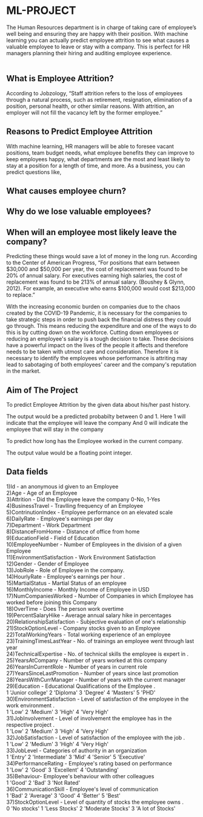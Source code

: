 # ML-PROJECT<br>

The Human Resources department is in charge of taking care of employee’s well being and ensuring they are happy with their position. With machine learning you can actually predict employee attrition to see what causes a valuable employee to leave or stay with a company. This is perfect for HR managers planning their hiring and auditing employee experience.<br>
<br>
## What is Employee Attrition?
According to Jobzology, “Staff attrition refers to the loss of employees through a natural process, such as retirement, resignation, elimination of a position, personal health, or other similar reasons. With attrition, an employer will not fill the vacancy left by the former employee.”

## Reasons to Predict Employee Attrition
With machine learning, HR managers will be able to foresee vacant positions, team budget needs, what employee benefits they can improve to keep employees happy, what departments are the most and least likely to stay at a position for a length of time, and more. As a business, you can predict questions like,

## What causes employee churn?
## Why do we lose valuable employees?
## When will an employee most likely leave the company?
Predicting these things would save a lot of money in the long run. According to the Center of American Progress,
“For positions that earn between $30,000 and $50,000 per year, the cost of replacement was found to be 20% of annual salary. For executives earning high salaries, the cost of replacement was found to be 213% of annual salary. (Boushey & Glynn, 2012). For example, an executive who earns $100,000 would cost $213,000 to replace.”

With the increasing economic burden on companies due to the chaos created by the COVID-19 Pandemic, it is necessary for the companies to take strategic steps in order to push back the financial distress they could go through. This means reducing the expenditure and one of the ways to do this is by cutting down on the workforce. Cutting down employees or reducing an employee's salary is a tough decision to take. These decisions have a powerful impact on the lives of the people it affects and therefore needs to be taken with utmost care and consideration. Therefore it is necessary to identify the employees whose performance is attriting may lead to sabotaging of both employees' career and the company's reputation in the market.

## Aim of The Project
To predict Employee Attrition by the given data about his/her past history.

The output would be a predicted probabilty between 0 and 1.
Here 1 will indicate that the employee will leave the company 
And 0 will indicate the employee that will stay in the company

To predict how long has the Employee worked in the current company.

The output value would be a floating point integer.


## Data fields
1)Id - an anonymous id given to an Employee <br>
2)Age - Age of an Employee<br>
3)Attrition - Did the Employee leave the company 0-No, 1-Yes <br>
4)BusinessTravel - Travlling frequency of an Employee<br>
5)ContrinutionIndex - Employee performance on an elevated scale <br>
6)DailyRate - Employee's earnings per day <br>
7)Department - Work Department <br>
8)DistanceFromHome - Distance of office from home <br>
9)EducationField - Field of Education <br>
10)EmployeeNumber - Number of Employees in the division of a given Employee <br>
11)EnvironmentSatisfaction - Work Environment Satisfaction <br>
12)Gender - Gender of Employee <br>
13)JobRole - Role of Employee in the company. <br>
14)HourlyRate - Employee's earnings per hour . <br>
15)MartialStatus - Martial Status of an employee <br>
16)MonthlyIncome - Monthly Income of Employee in USD <br>
17)NumCompaniesWorked - Number of Companies in which Employee has worked before joining this Company <br>
18)OverTime - Does The person work overtime <br>
19)PercentSalaryHike - Average annual salary hike in percentages <br>
20)RelationshipSatisfaction - Subjective evaluation of one's relationship <br>
21)StockOptionLevel - Company stocks given to an Employee <br>
22)TotalWorkingYears - Total working experience of an employee <br>
23)TrainingTimesLastYear - No. of trainings an employee went through last year <br>
24)TechnicalExpertise - No. of technical skills the employee is expert in . <br>
25)YearsAtCompany - Number of years worked at this company <br>
26)YearsInCurrentRole - Number of years in current role <br>
27)YearsSinceLastPromotion - Number of years since last promotion <br>
28)YearsWithCurrManager - Number of years with the current manager <br>
29)Education - Educational Qualifications of the Employee . <br>
1 'Junior college' 2 'Diploma' 3 'Degree' 4 'Masters' 5 'PHD' <br>
30)EnvironmentSatisfaction - Level of satisfaction of the employee in the work environment . <br>
1 'Low' 2 'Medium' 3 'High' 4 'Very High' <br>
31)JobInvolvement - Level of involvement the employee has in the respective project . <br>
1 'Low' 2 'Medium' 3 'High' 4 'Very High' <br>
32)JobSatisfaction - Level of satisfaction of the employee with the job . <br>
1 'Low' 2 'Medium' 3 'High' 4 'Very High' <br> 
33)JobLevel - Categories of authority in an organization <br>
1 'Entry' 2 'Intermediate' 3 'Mid' 4 'Senior' 5 'Executive' <br>
34)PerformanceRating - Employee's rating based on performance <br>
1 'Low' 2 'Good' 3 'Excellent' 4 'Outstanding' <br>
35)Behaviour- Employee's behaviour with other colleagues <br>
1 'Good' 2 'Bad' 3 'Not Rated' <br>
36)CommunicationSkill - Employee's level of communication <br>
1 'Bad' 2 'Average' 3 'Good' 4 'Better' 5 'Best' <br>
37)StockOptionLevel - Level of quantity of stocks the employee owns . <br>
0 'No stocks' 1 'Less Stocks' 2 'Moderate Stocks' 3 'A lot of Stocks' <br>
